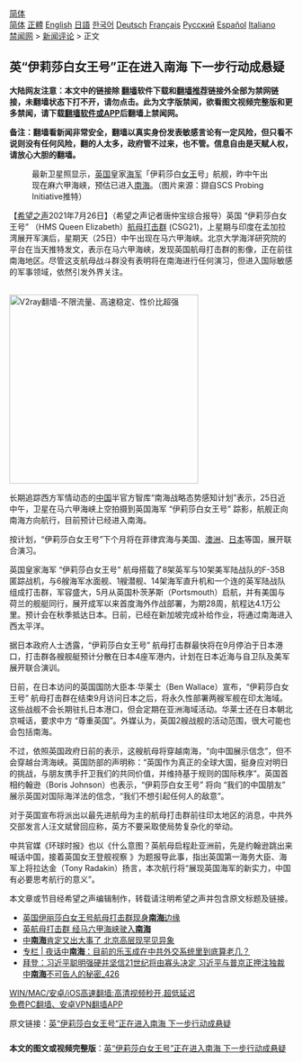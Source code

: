  <!-- 面包屑导航 --> <div class="breadcrumb"><!-- GTranslate: https://gtranslate.io/ -->  <div class="switcher notranslate">  <div class="selected">  <a href="#" onclick="return false;"> 简体</a>  </div>  <div class="option">  <a href="https://www.bannedbook.org" onclick="doGTranslate('zh-CN|zh-CN');jQuery('div.switcher div.selected a').html(jQuery(this).html());return false;" title="简体中文" class="nturl selected"> 简体</a>  <a href="https://www.bannedbook.org/zh-tw/" onclick="doGTranslate('zh-CN|zh-TW');jQuery('div.switcher div.selected a').html(jQuery(this).html());return false;" title="繁體中文" class="nturl"> 正體</a>  <a href="https://www.bannedbook.org/en/" onclick="doGTranslate('zh-CN|en');jQuery('div.switcher div.selected a').html(jQuery(this).html());return false;" title="English" class="nturl"> English</a>  <a href="https://www.bannedbook.org/ja/" onclick="doGTranslate('zh-CN|ja');jQuery('div.switcher div.selected a').html(jQuery(this).html());return false;" title="日本語" class="nturl"> 日語</a>  <a href="https://www.bannedbook.org/ko/" onclick="doGTranslate('zh-CN|ko');jQuery('div.switcher div.selected a').html(jQuery(this).html());return false;" title="한국어" class="nturl"> 한국어</a>  <a href="https://www.bannedbook.org/de/" onclick="doGTranslate('zh-CN|de');jQuery('div.switcher div.selected a').html(jQuery(this).html());return false;" title="Deutsch" class="nturl"> Deutsch</a>  <a href="https://www.bannedbook.org/fr/" onclick="doGTranslate('zh-CN|fr');jQuery('div.switcher div.selected a').html(jQuery(this).html());return false;" title="Français" class="nturl"> Français</a>  <a href="https://www.bannedbook.org/ru/" onclick="doGTranslate('zh-CN|ru');jQuery('div.switcher div.selected a').html(jQuery(this).html());return false;" title="Русский" class="nturl"> Русский</a>  <a href="https://www.bannedbook.org/es/" onclick="doGTranslate('zh-CN|es');jQuery('div.switcher div.selected a').html(jQuery(this).html());return false;" title="Español" class="nturl"> Español</a>  <a href="https://www.bannedbook.org/it/" onclick="doGTranslate('zh-CN|it');jQuery('div.switcher div.selected a').html(jQuery(this).html());return false;" title="Italiano" class="nturl"> Italiano</a>  </div>  </div>      <div class='breadcrumb-sub'><!-- Breadcrumb NavXT 6.3.0 --> <a href="https://www.bannedbook.org/" class="home">禁闻网</a> &gt; <a href="https://www.bannedbook.org/bnews/comments/" class="category">新闻评论</a> &gt; 正文</div></div><h2>英“伊莉莎白女王号”正在进入南海 下一步行动成悬疑</h2> <p class="notice"><b>大陆网友注意：本文中的链接除 <a href="https://github.com/bannedbook/fanqiang" >翻墙</a>软件下载和<a href="https://github.com/killgcd/justmysocks/blob/master/README.md">翻墙推荐</a>链接外全部为禁网链接，未翻墙状态下打不开，请勿点击。此为文字版禁闻，欲看图文视频完整版和更多禁闻，请下载<a href="https://github.com/bannedbook/fanqiang">翻墙软件或APP</a>后翻墙上禁闻网。</p><p>备注：翻墙看新闻非常安全，翻墙以真实身份发表敏感言论有一定风险，但只看不说则没有任何风险，翻的人太多，政府管不过来，也不管。信息自由是天赋人权，请放心大胆的翻墙。</b></p>  <div class="entry"> <figure><figcaption>最新卫星照显示，<a href="https://www.bannedbook.org/bnews/tag/%e8%8b%b1%e5%9b%bd/" class="st_tag internal_tag" rel="tag" title="标签 英国 下的日志">英国</a>皇家<a href="https://www.bannedbook.org/bnews/tag/%e6%b5%b7%e5%86%9b/" class="st_tag internal_tag" rel="tag" title="标签 海军 下的日志">海军</a>「伊莉莎白<a href="https://www.bannedbook.org/bnews/tag/%e5%a5%b3%e7%8e%8b/" class="st_tag internal_tag" rel="tag" title="标签 女王 下的日志">女王</a>号」航舰，昨中午出现在麻六甲海峡，预估已进入<a href="https://www.bannedbook.org/bnews/tag/%e5%8d%97%e6%b5%b7/" class="st_tag internal_tag" rel="tag" title="标签 南海 下的日志">南海</a>。（图片来源：撷自SCS Probing Initiative推特）</figcaption></figure> <p>【<span class='wp_keywordlink_affiliate'><a href="https://www.soundofhope.org" title="希望之声" target="_blank">希望之声</a></span>2021年7月26日】（希望之声记者唐仲宝综合报导）英国 “伊莉莎白女王号” （HMS Queen Elizabeth）<a href="https://www.bannedbook.org/bnews/tag/%e8%88%aa%e6%af%8d/" class="st_tag internal_tag" rel="tag" title="标签 航母 下的日志">航母</a><a href="https://www.bannedbook.org/bnews/tag/%E6%89%93%E5%87%BB%E7%BE%A4/" class="st_tag internal_tag" rel="tag" title="标签 打击群 下的日志">打击群</a> (CSG21)，上星期与印度在孟加拉湾展开军演后，星期天（25日）中午出现在马六甲海峡。北京大学海洋研究院的平台在当天推特发文，表示在马六甲海峡，发现英国航母打击群的影像，正在前往南海地区。尽管这支航母战斗群没有表明将在南海进行任何演习，但进入国际敏感的军事领域，依然引发外界关注。</p> <p><br/><a href="https://github.com/bannedbook/fanqiang/wiki/V2ray%E6%9C%BA%E5%9C%BA"><img src="https://raw.githubusercontent.com/bannedbook/fanqiang/master/v2ss/images/v2free.jpg" width="336" alt="V2ray翻墙-不限流量、高速稳定、性价比超强"></a><br/></p> <p>长期追踪西方军情动态的<span class='wp_keywordlink_affiliate'><a href="https://www.bannedbook.org/" title="中国" target="_blank">中国</a></span>半官方智库“南海战略态势感知计划”表示，25日近中午，卫星在马六甲海峡上空拍摄到英国海军 “伊莉莎白女王号” 踪影，航舰正向南海方向航行，目前预计已经进入南海。</p>  <p>按计划，“伊莉莎白女王号”下个月将在菲律宾海与美国、<a href="https://www.bannedbook.org/bnews/tag/%e6%be%b3%e6%b4%b2/" class="st_tag internal_tag" rel="tag" title="标签 澳洲 下的日志">澳洲</a>、<a href="https://www.bannedbook.org/bnews/tag/%e6%97%a5%e6%9c%ac/" class="st_tag internal_tag" rel="tag" title="标签 日本 下的日志">日本</a>等国，展开联合演习。</p> <p>英国皇家海军 “伊莉莎白女王号” 航母搭载了8架英军与10架美军陆战队的F-35B匿踪战机，与6艘海军水面舰、1艘潜舰、14架海军直升机和一个连的英军陆战队组成打击群，军容盛大，5月从英国朴茨茅斯（Portsmouth）启航，并有美国与荷兰的舰艇同行，展开成军以来首度海外作战部署，为期28周，航程达4.1万公里。预计会在秋季抵达日本。日前，已经在新加坡完成补给作业，将通过南海进入西太平洋。 </p> <p>据日本政府人士透露，“伊莉莎白女王号” 航母打击群最快将在9月停泊于日本港口，打击群各艘舰艇预计分散在日本4座军港内，计划在日本近海与自卫队及美军展开联合演训。</p>  <p>日前，在日本访问的英国国防大臣本∙华莱士（Ben Wallace）宣布，“伊莉莎白女王号” 航母打击群在结束9月访问日本之后，将永久性部署两艘军舰在印太海域。这些战舰不会长期驻扎日本港口，但会定期在亚洲海域活动。华莱士还在日本朝北京喊话，要求中方 “尊重英国”。外媒认为，英国2艘战舰的活动范围，很大可能也会包括南海。</p> <p>不过，依照英国政府日前的表示，这艘航母将穿越南海，“向中国展示信念”，但不会穿越台湾海峡。英国防部的声明称：“英国作为真正的全球大国，挺身应对明日的挑战，与朋友携手扞卫我们的共同价值，并维持基于规则的国际秩序”。英国首相约翰逊（Boris Johnson）也表示，“伊莉莎白女王号” 将向 “我们的中国朋友” 展示英国对国际海洋法的信念，“我们不想引起任何人的敌意”。</p> <p>对于英国宣布将派出以最先进航母为主的航母打击群前往印太地区的消息，中共外交部发言人汪文斌曾回应称，英方不要采取使局势复杂化的举动。</p>  <p>中共官媒《环球时报》也以《什么意图？英航母启程赴亚洲前，先是约翰逊跳出来喊话中国，接着英国女王登舰视察 》为题报导此事，指出英国第一海务大臣、海军上将拉达金（Tony Radakin）扬言，本次航行将“展现英国海军的新实力，中国有必要思考航行的意义”。</p> <p>本文章或节目经希望之声编辑制作，转载请注明希望之声并包含原文标题及链接。 </p> <ul class='op-related-articles' title='相关阅读'> <li><a href='https://www.bannedbook.org/bnews/baitai/20210726/1594348.html' target='_blank'>英国伊丽莎白女王号航母打击群现身<b>南海</b>边缘</a></li> <li><a href='https://www.bannedbook.org/bnews/cbnews/20210726/1594191.html' target='_blank'>英航母打击群 经马六甲海峡驶入<b>南海</b></a></li> <li><a href='https://www.bannedbook.org/bnews/bannedvideo/20210726/1594107.html' target='_blank'>中<b>南海</b>肯定又出大事了 北京高层现罕见异象</a></li> <li><a href='https://www.bannedbook.org/bnews/cbnews/20210724/1593055.html' target='_blank'>专栏 | 夜话中<b>南海</b>：目前的乐玉成在中共外交系统里到底算老几？</a></li> <li><a href='https://www.bannedbook.org/bnews/comments/20210723/1592624.html' target='_blank'>拜登：习近平聪明强硬并坚信21世纪将由寡头决定 习近平与普京正押注独裁 中<b>南海</b>不可告人的秘密_426</a></li> </ul> <p class="texttj"> <a href="https://github.com/bannedbook/fanqiang/wiki/V2ray%E6%9C%BA%E5%9C%BA" target="_blank">WIN/MAC/安卓/iOS高速翻墙:高清视频秒开,超低延迟</a><br/> <a href="https://github.com/bannedbook/fanqiang/wiki/%E7%A6%81%E9%97%BB%E7%BD%91%E5%AE%89%E5%8D%93%E7%BF%BB%E5%A2%99%E6%96%B0%E9%97%BBAPP" target="_blank">免费PC翻墙、安卓VPN翻墙APP</a></p> <p>原文链接：<a class="src_link"  href="https://www.soundofhope.org/post/529295" target="_blank">英“伊莉莎白女王号”正在进入南海 下一步行动成悬疑</a></p><a name='sharetosocial'></a>  <div style="margin-bottom:5px;padding-bottom:5px;clear:both"> <div id="archive-pix-1" class="banner-ads"> <!-- AuctionX Display platform tag START --> <div id="26318x728x90x621x_ADSLOT2" clicktrack="%%CLICK_URL_ESC%%"></div> <!-- AuctionX Display platform tag END --> </div> <div id="archive-pix-2" class="banner-ads"> <!-- AuctionX Display platform tag START --> <div id="26315x300x250x621x_ADSLOT2" clicktrack="%%CLICK_URL_ESC%%"></div> <!-- AuctionX Display platform tag END --> </div> </div>  <div id="archive-pix-1" class="banner-ads"> <!-- AuctionX Display platform tag START --> <div id="26318x728x90x621x_ADSLOT3" clicktrack="%%CLICK_URL_ESC%%"></div> <!-- AuctionX Display platform tag END --> </div> <div><b>本文的图文或视频完整版</b>：<a href='https://www.bannedbook.org/bnews/comments/20210726/1594462.html'>英“伊莉莎白女王号”正在进入南海 下一步行动成悬疑</a></div>  </div><!--END ENTRY--> 